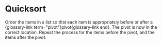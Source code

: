 # Quicksort

Order the items in a list so that each item is appropriately before or after a {glossary-link term="pivot"}pivot{glossary-link end}.
The pivot is now in the correct location.
Repeat the process for the items before the pivot, and the items after the pivot.
